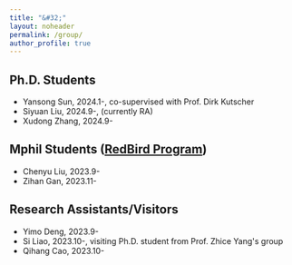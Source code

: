 ```yaml
---
title: "&#32;"
layout: noheader
permalink: /group/
author_profile: true
---
```


## Ph.D. Students

- Yansong Sun, 2024.1-, co-supervised with Prof. Dirk Kutscher
- Siyuan Liu, 2024.9-, (currently RA)
- Xudong Zhang, 2024.9- 

## Mphil Students ([RedBird Program](https://vptlo.hkust-gz.edu.cn/rbm/))

- Chenyu Liu, 2023.9-
- Zihan Gan, 2023.11-

## Research Assistants/Visitors

- Yimo Deng, 2023.9-
- Si Liao, 2023.10-, visiting Ph.D. student from Prof. Zhice Yang's group
- Qihang Cao, 2023.10-


